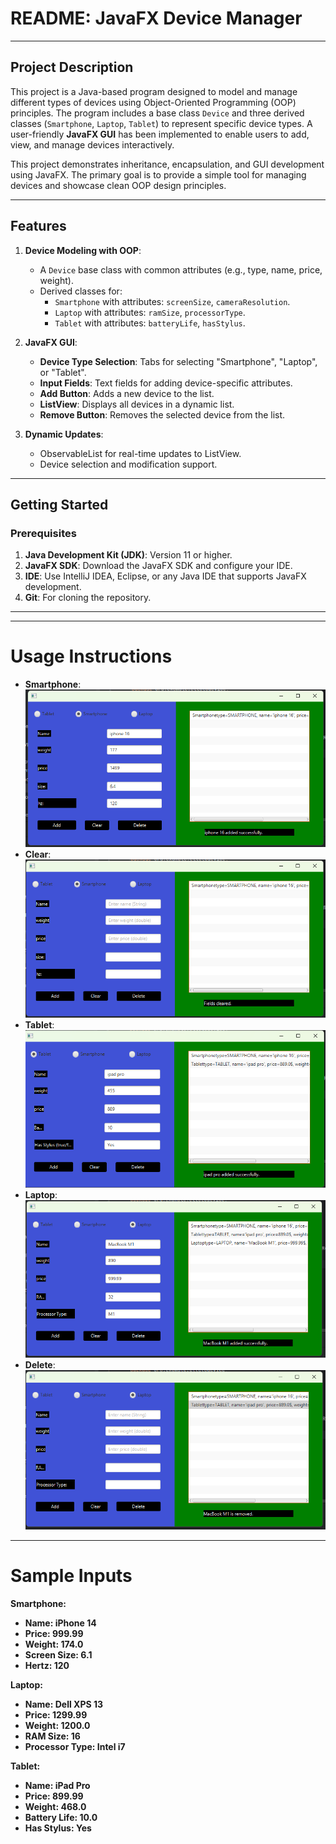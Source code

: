# README: JavaFX Device Manager

---

## **Project Description**
This project is a Java-based program designed to model and manage different types of devices using Object-Oriented Programming (OOP) principles. The program includes a base class `Device` and three derived classes (`Smartphone`, `Laptop`, `Tablet`) to represent specific device types. A user-friendly **JavaFX GUI** has been implemented to enable users to add, view, and manage devices interactively.

This project demonstrates inheritance, encapsulation, and GUI development using JavaFX. The primary goal is to provide a simple tool for managing devices and showcase clean OOP design principles.

---

## **Features**
1. **Device Modeling with OOP**:
   - A `Device` base class with common attributes (e.g., type, name, price, weight).
   - Derived classes for:
     - `Smartphone` with attributes: `screenSize`, `cameraResolution`.
     - `Laptop` with attributes: `ramSize`, `processorType`.
     - `Tablet` with attributes: `batteryLife`, `hasStylus`.

2. **JavaFX GUI**:
   - **Device Type Selection**: Tabs for selecting "Smartphone", "Laptop", or "Tablet".
   - **Input Fields**: Text fields for adding device-specific attributes.
   - **Add Button**: Adds a new device to the list.
   - **ListView**: Displays all devices in a dynamic list.
   - **Remove Button**: Removes the selected device from the list.

3. **Dynamic Updates**:
   - ObservableList for real-time updates to ListView.
   - Device selection and modification support.

---

## **Getting Started**

### **Prerequisites**
1. **Java Development Kit (JDK)**: Version 11 or higher.
2. **JavaFX SDK**: Download the JavaFX SDK and configure your IDE.
3. **IDE**: Use IntelliJ IDEA, Eclipse, or any Java IDE that supports JavaFX development.
4. **Git**: For cloning the repository.

---

---

# Usage Instructions
- **Smartphone**: ![Smartphone](Screens/Smartphone.png)
- **Clear**: ![Clear](Screens/Clearbutton.png)
- **Tablet**: ![Tablet](Screens/Tablet.png)
- **Laptop**: ![Laptop](Screens/Laptop.png)
- **Delete**: ![Delete](Screens/Deletebutton.png)
---

# Sample Inputs
**Smartphone:**
- **Name: iPhone 14**
- **Price: 999.99**
- **Weight: 174.0**
- **Screen Size: 6.1**
- **Hertz: 120**


**Laptop:**
- **Name: Dell XPS 13**
- **Price: 1299.99**
- **Weight: 1200.0**
- **RAM Size: 16**
- **Processor Type: Intel i7**


**Tablet:**
- **Name: iPad Pro**
- **Price: 899.99**
- **Weight: 468.0**
- **Battery Life: 10.0**
- **Has Stylus: Yes**


